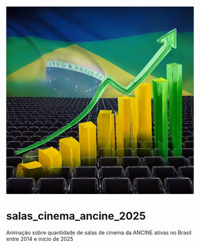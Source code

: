 ![Mudança de número de salas ativas no Brasil ao longo dos anos](ancine_salas_cinema.jpg)

# salas_cinema_ancine_2025
Animação sobre quantidade de salas de cinema da ANCINE ativas no Brasil entre 2014 e início de 2025
